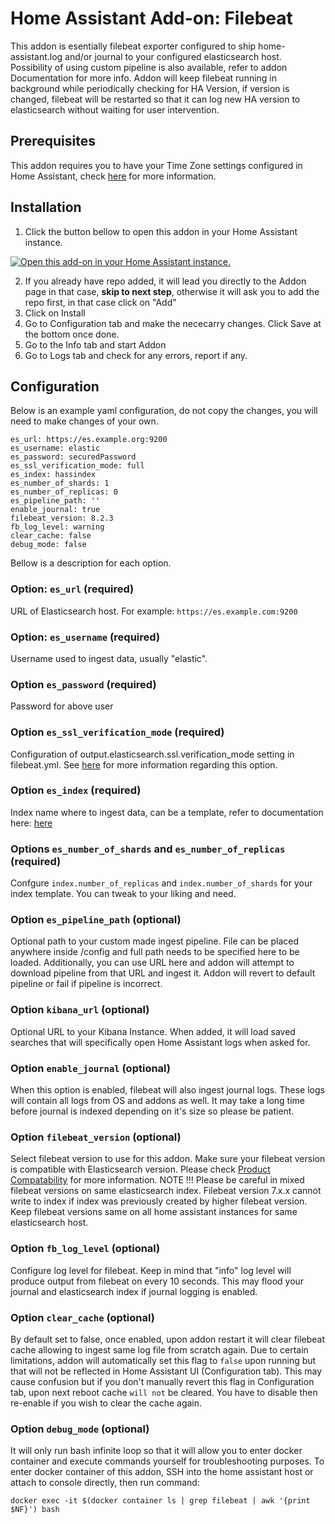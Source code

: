 # Home Assistant Add-on: Filebeat

This addon is esentially filebeat exporter configured to ship home-assistant.log and/or journal to your configured elasticsearch host.
Possibility of using custom pipeline is also available, refer to addon Documentation for more info.
Addon will keep filebeat running in background while periodically checking for HA Version, if version is changed, filebeat will be restarted so that it can log new HA version to elasticsearch without waiting for user intervention.

## Prerequisites

This addon requires you to have your Time Zone settings configured in Home Assistant, check [here](https://www.home-assistant.io/docs/configuration/basic) for more information.

## Installation

1. Click the button bellow to open this addon in your Home Assistant instance. 

[![Open this add-on in your Home Assistant instance.][addon-badge]][addon]

2. If you already have repo added, it will lead you directly to the Addon page in that case, **skip to next step**, otherwise it will ask you to add the repo first, in that case click on "Add"
3. Click on Install
4. Go to Configuration tab and make the nececarry changes. Click Save at the bottom once done.
5. Go to the Info tab and start Addon
6. Go to Logs tab and check for any errors, report if any.


## Configuration

Below is an example yaml configuration, do not copy the changes, you will need to make changes of your own.

```
es_url: https://es.example.org:9200
es_username: elastic
es_password: securedPassword
es_ssl_verification_mode: full
es_index: hassindex
es_number_of_shards: 1
es_number_of_replicas: 0
es_pipeline_path: ''
enable_journal: true
filebeat_version: 8.2.3
fb_log_level: warning
clear_cache: false
debug_mode: false
```

Bellow is a description for each option.

### Option: `es_url` (required)

URL of Elasticsearch host. For example: `https://es.example.com:9200`

### Option: `es_username` (required)

Username used to ingest data, usually "elastic".

### Option `es_password` (required)

Password for above user

### Option `es_ssl_verification_mode` (required)

Configuration of output.elasticsearch.ssl.verification_mode setting in filebeat.yml.
See [here](https://www.elastic.co/guide/en/beats/filebeat/current/configuration-ssl.html#client-verification-mode) for more information regarding this option.

### Option `es_index` (required)

Index name where to ingest data, can be a template, refer to documentation here: [here](https://www.elastic.co/guide/en/beats/filebeat/current/elasticsearch-output.html#index-option-es)

### Options `es_number_of_shards` and `es_number_of_replicas` (required)

Confgure `index.number_of_replicas` and `index.number_of_shards` for your index template. You can tweak to your liking and need.

### Option `es_pipeline_path` (optional)

Optional path to your custom made ingest pipeline. File can be placed anywhere inside /config and full path needs to be specified here to be loaded.
Additionally, you can use URL here and addon will attempt to download pipeline from that URL and ingest it.
Addon will revert to default pipeline or fail if pipeline is incorrect.

### Option `kibana_url` (optional)

Optional URL to your Kibana Instance. When added, it will load saved searches that will specifically open Home Assistant logs when asked for.

### Option `enable_journal` (optional)

When this option is enabled, filebeat will also ingest journal logs. These logs will contain all logs from OS and addons as well. It may take a long time before journal is indexed depending on it's size so please be patient.

### Option `filebeat_version` (optional)

Select filebeat version to use for this addon. Make sure your filebeat version is compatible with Elasticsearch version. Please check [Product Compatability](https://www.elastic.co/support/matrix) for more information.
NOTE !!!
Please be careful in mixed filebeat versions on same elasticsearch index. Filebeat version 7.x.x cannot write to index if index was previously created by higher filebeat version. Keep filebeat versions same on all home assistant instances for same elasticsearch host.

### Option `fb_log_level` (optional)

Configure log level for filebeat. Keep in mind that "info" log level will produce output from filebeat on every 10 seconds. This may flood your journal and elasticsearch index if journal logging is enabled.

### Option `clear_cache` (optional)

By default set to false, once enabled, upon addon restart it will clear filebeat cache allowing to ingest same log file from scratch again. Due to certain limitations, addon will automatically set this flag to `false` upon running but that will not be reflected in Home Assistant UI (Configuration tab). This may cause confusion but if you don't manually revert this flag in Configuration tab, upon next reboot cache `will not` be cleared. You have to disable then re-enable if you wish to clear the cache again.

### Option `debug_mode` (optional)

It will only run bash infinite loop so that it will allow you to enter docker container and execute commands yourself for troubleshooting purposes.
To enter docker container of this addon, SSH into the home assistant host or attach to console directly, then run command:
```
docker exec -it $(docker container ls | grep filebeat | awk '{print $NF}') bash
```

[addon-badge]: https://my.home-assistant.io/badges/supervisor_addon.svg
[addon]: https://my.home-assistant.io/redirect/supervisor_addon/?addon=d256dda9_filebeat&repository_url=https://github.com/maretodoric/hassio-filebeat
